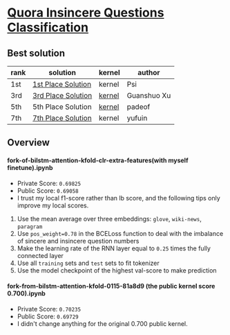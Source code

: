 # [Quora Insincere Questions Classification](https://www.kaggle.com/c/quora-insincere-questions-classification)
## Best solution
|rank   |solution             |kernel         |author                   |
|-------|---------------------|---------------|-------------------------|
|1st|[1st Place Solution](https://www.kaggle.com/c/quora-insincere-questions-classification/discussion/80568)|kernel|Psi|
|3rd|[3rd Place Solution](https://www.kaggle.com/c/quora-insincere-questions-classification/discussion/80495)|[kernel](https://www.kaggle.com/wowfattie/3rd-place)|Guanshuo Xu|
|5th|5th Place Solution|[kernel](https://www.kaggle.com/jiangm/5th-place-solution)|padeof|
|7th|[7th Place Solution](https://www.kaggle.com/c/quora-insincere-questions-classification/discussion/80561)|kernel|yufuin|

## Overview
#### fork-of-bilstm-attention-kfold-clr-extra-features(with myself finetune).ipynb
* Private Score: `0.69825`
* Public Score: `0.69058`
* I trust my local f1-score rather than lb score, and the following tips only improve my local scores.
1. Use the mean average over three embeddings: `glove`, `wiki-news`, `paragram`
2. Use `pos_weight=0.78` in the BCELoss function to deal with the imbalance of sincere and insincere question numbers
3. Make the learning rate of the RNN layer equal to `0.25` times the fully connected layer
4. Use all `training` sets and `test` sets to fit tokenizer
5. Use the model checkpoint of the highest val-score to make prediction


####  fork-from-bilstm-attention-kfold-0115-81a8d9 (the public kernel score 0.700).ipynb
* Private Score: `0.70235`
* Public Score: `0.69729`
* I didn't change anything for the original 0.700 public kernel.